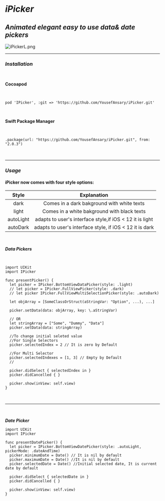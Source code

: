 <!-- ![iPickerL.png](https://raw.githubusercontent.com/YousefAnsary/iPicker/master/Imgs/iPickerL.png) <br/> -->
# *iPicker*
## *Animated elegant easy to use data&amp; date pickers*

![iPickerL.png](https://raw.githubusercontent.com/YousefAnsary/iPicker/master/Imgs/iPicker.gif) <br/>

------------------------------------------------
### *Installation* ### 
<br/>

**Cocoapod** 

<br/>

```
pod 'IPicker', :git => 'https://github.com/YousefAnsary/iPicker.git'
```
<br/>

**Swift Package Manager**

<br/>

```
.package(url: "https://github.com/YousefAnsary/iPicker.git", from: "2.0.3")
```

<br/>

------------------------------------------------

### ***Usage*** <br/>
#### iPicker now comes with four style options: <br/>

| Style  | Explanation |
| :------------: |:---------------:|
|  dark  | Comes in a dark bakground with white texts |
|  light | Comes in a white bakground with black texts |
|  autoLight | adapts to user's interface style,if iOS < 12 it is light |
|  autoDark | adapts to user's interface style, if iOS < 12 it is dark |

<br/>

***Data Pickers***

<br/>

```
import UIKit
import IPicker

func presentPicker() {
  let picker = IPicker.BottomViewDataPicker(style: .light)
  // let picker = IPicker.FullViewPicker(style: .dark)
  // let picker IPicker.FullViewMultiSelectionPicker(style: .autoDark)
     
  let objArray = [SomeClassOrStruct(aStringVar: "Option", ...), ...]
                     
  picker.setData(data: objArray, key: \.aStringVar)
      
  // OR
  let stringArray = ["Some", "Dummy", "Data"]
  picker.setData(data: stringArray)
      
  //To change initial seleted value
  //For Single Selectors
  picker.selectedIndex = 2 // It is zero by Default
      
  //For Multi Selector
  picker.selectedIndexes = [1, 3] // Empty by Default
  //
      
  picker.didSelect { selectedIndex in }
  picker.didCancelled { }
      
  picker.show(inView: self.view)
}
```

<br/> 

-------------------------------- 

<br/>

***Date Picker***
 
```
import UIKit
import IPicker
     
func presentDatePicker() {
  let picker = IPicker.BottomViewDatePicker(style: .autoLight, pickerMode: .dateAndTime)
  picker.minimumDate = Date() // It is nil by default
  picker.maximumDate = Date() //It is nil by default
  picker.selectedDate = Date() //Initial selected date, It is current date by default
  
  picker.didSelect { selectedDate in }
  picker.didCancelled { }
      
  picker.show(inView: self.view)
}
```
